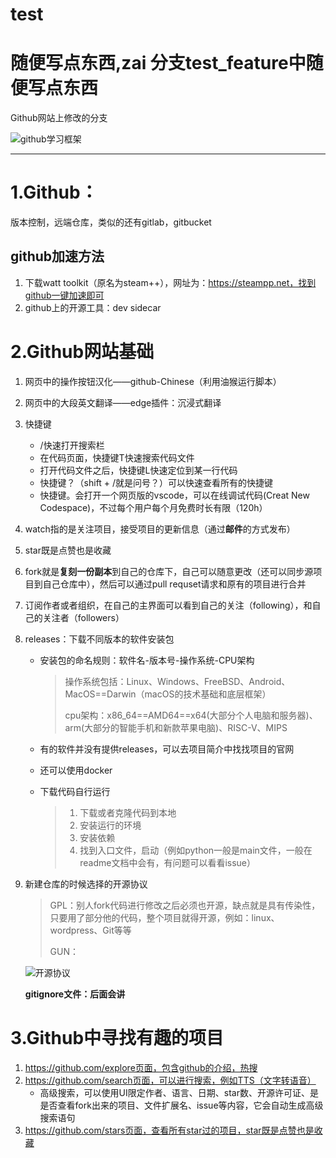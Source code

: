 # test

# 随便写点东西,zai 分支test_feature中随便写点东西

Github网站上修改的分支

![github学习框架](https://gitee.com/shell101/picgo/raw/master/markdown/Blogs/github学习框架_20250108_1001.png)

---

# 1.Github：

版本控制，远端仓库，类似的还有gitlab，gitbucket

## github加速方法

1. 下载watt toolkit（原名为steam++），网址为：https://steampp.net，找到github一键加速即可
2. github上的开源工具：dev sidecar

# 2.Github网站基础

1. 网页中的操作按钮汉化——github-Chinese（利用油猴运行脚本）

2. 网页中的大段英文翻译——edge插件：沉浸式翻译

3. 快捷键

   - /快速打开搜索栏
   - 在代码页面，快捷键T快速搜索代码文件
   - 打开代码文件之后，快捷键L快速定位到某一行代码
   - 快捷键？（shift + /就是问号？）可以快速查看所有的快捷键
   - 快捷键。会打开一个网页版的vscode，可以在线调试代码(Creat New Codespace)，不过每个用户每个月免费时长有限（120h）

4. watch指的是关注项目，接受项目的更新信息（通过**邮件**的方式发布）

5. star既是点赞也是收藏

6. fork就是**复刻一份副本**到自己的仓库下，自己可以随意更改（还可以同步源项目到自己仓库中），然后可以通过pull requset请求和原有的项目进行合并

7. 订阅作者或者组织，在自己的主界面可以看到自己的关注（following），和自己的关注者（followers）

8. releases：下载不同版本的软件安装包

   - 安装包的命名规则：软件名-版本号-操作系统-CPU架构

     > 操作系统包括：Linux、Windows、FreeBSD、Android、MacOS==Darwin（macOS的技术基础和底层框架）
     >
     > cpu架构：x86_64==AMD64==x64(大部分个人电脑和服务器)、arm(大部分的智能手机和新款苹果电脑)、RISC-V、MIPS

   - 有的软件并没有提供releases，可以去项目简介中找找项目的官网

   - 还可以使用docker

   - 下载代码自行运行

     > 1. 下载或者克隆代码到本地
     > 2. 安装运行的环境
     > 3. 安装依赖
     > 4. 找到入口文件，启动（例如python一般是main文件，一般在readme文档中会有，有问题可以看看issue）

9. 新建仓库的时候选择的开源协议

   > GPL：别人fork代码进行修改之后必须也开源，缺点就是具有传染性，只要用了部分他的代码，整个项目就得开源，例如：linux、wordpress、Git等等
   >
   > GUN：
   >
   > 

   ![开源协议](https://gitee.com/shell101/picgo/raw/master/markdown/Blogs/开源协议_20250108_2303.png)

   **gitignore文件：后面会讲**

# 3.Github中寻找有趣的项目

1. https://github.com/explore页面，包含github的介绍，热搜
2. https://github.com/search页面，可以进行搜索，例如TTS（文字转语音）
   - 高级搜索，可以使用UI限定作者、语言、日期、star数、开源许可证、是是否查看fork出来的项目、文件扩展名、issue等内容，它会自动生成高级搜索语句
3. https://github.com/stars页面，查看所有star过的项目，star既是点赞也是收藏

